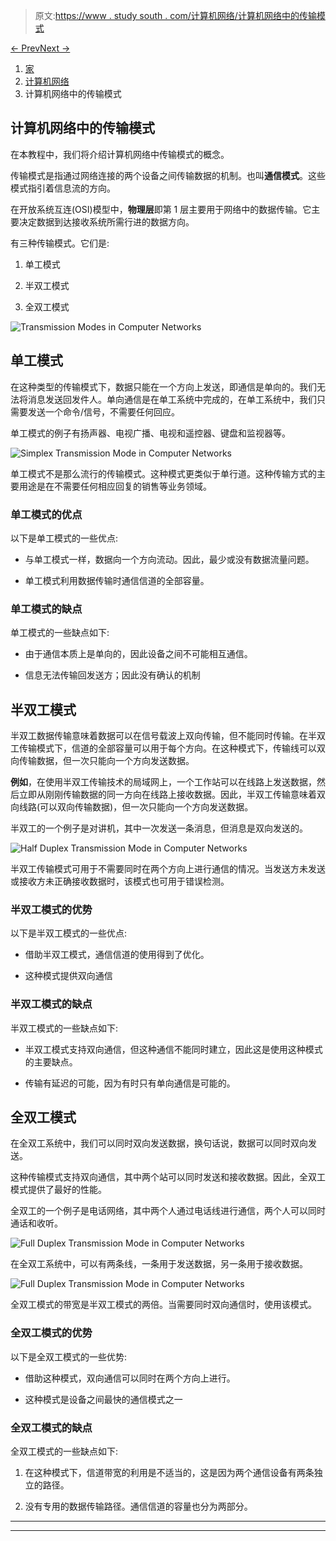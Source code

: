 > 原文:[https://www . study south . com/计算机网络/计算机网络中的传输模式](https://www.studytonight.com/computer-networks/transmission-modes-in-computer-networks)

[← Prev](/computer-networks/connection-oriented-and-connectionless-services "Connection Oriented and Connectionless")[Next →](/computer-networks/comparison-of-osi-and-tcpip-reference-model "OSI Vs TCP/IP")

<nav aria-label="breadcrumb">

1.  [家](/)
2.  [计算机网络](/computer-networks)
3.  计算机网络中的传输模式

</nav>

<article>

# 计算机网络中的传输模式

在本教程中，我们将介绍计算机网络中传输模式的概念。

传输模式是指通过网络连接的两个设备之间传输数据的机制。也叫**通信模式**。这些模式指引着信息流的方向。

在开放系统互连(OSI)模型中，**物理层**即第 1 层主要用于网络中的数据传输。它主要决定数据到达接收系统所需行进的数据方向。

有三种传输模式。它们是:

1.  单工模式

2.  半双工模式

3.  全双工模式

![Transmission Modes in Computer Networks](../Images/e034c120d535534f5655c963a7027a8c.png)

## 单工模式

在这种类型的传输模式下，数据只能在一个方向上发送，即通信是单向的。我们无法将消息发送回发件人。单向通信是在单工系统中完成的，在单工系统中，我们只需要发送一个命令/信号，不需要任何回应。

单工模式的例子有扬声器、电视广播、电视和遥控器、键盘和监视器等。

![Simplex Transmission Mode in Computer Networks](../Images/dbd4ac3975b1df11813134c50a10404d.png)

单工模式不是那么流行的传输模式。这种模式更类似于单行道。这种传输方式的主要用途是在不需要任何相应回复的销售等业务领域。

### 单工模式的优点

以下是单工模式的一些优点:

*   与单工模式一样，数据向一个方向流动。因此，最少或没有数据流量问题。

*   单工模式利用数据传输时通信信道的全部容量。

### 单工模式的缺点

单工模式的一些缺点如下:

*   由于通信本质上是单向的，因此设备之间不可能相互通信。

*   信息无法传输回发送方；因此没有确认的机制

## 半双工模式

半双工数据传输意味着数据可以在信号载波上双向传输，但不能同时传输。在半双工传输模式下，信道的全部容量可以用于每个方向。在这种模式下，传输线可以双向传输数据，但一次只能向一个方向发送数据。

**例如**，在使用半双工传输技术的局域网上，一个工作站可以在线路上发送数据，然后立即从刚刚传输数据的同一方向在线路上接收数据。因此，半双工传输意味着双向线路(可以双向传输数据)，但一次只能向一个方向发送数据。

半双工的一个例子是对讲机，其中一次发送一条消息，但消息是双向发送的。

![Half Duplex Transmission Mode in Computer Networks](../Images/6a69cb199235aeb22c9766cd20d729b2.png)

半双工传输模式可用于不需要同时在两个方向上进行通信的情况。当发送方未发送或接收方未正确接收数据时，该模式也可用于错误检测。

### 半双工模式的优势

以下是半双工模式的一些优点:

*   借助半双工模式，通信信道的使用得到了优化。

*   这种模式提供双向通信

### 半双工模式的缺点

半双工模式的一些缺点如下:

*   半双工模式支持双向通信，但这种通信不能同时建立，因此这是使用这种模式的主要缺点。

*   传输有延迟的可能，因为有时只有单向通信是可能的。

## 全双工模式

在全双工系统中，我们可以同时双向发送数据，换句话说，数据可以同时双向发送。

这种传输模式支持双向通信，其中两个站可以同时发送和接收数据。因此，全双工模式提供了最好的性能。

全双工的一个例子是电话网络，其中两个人通过电话线进行通信，两个人可以同时通话和收听。

![Full Duplex Transmission Mode in Computer Networks](../Images/f2c2daa0738e2891bcec3d98af0ad515.png)

在全双工系统中，可以有两条线，一条用于发送数据，另一条用于接收数据。

![Full Duplex Transmission Mode in Computer Networks](../Images/a027b7d1f34a4ee8198ffeec751a6640.png)

全双工模式的带宽是半双工模式的两倍。当需要同时双向通信时，使用该模式。

### 全双工模式的优势

以下是全双工模式的一些优势:

*   借助这种模式，双向通信可以同时在两个方向上进行。

*   这种模式是设备之间最快的通信模式之一

### 全双工模式的缺点

全双工模式的一些缺点如下:

1.  在这种模式下，信道带宽的利用是不适当的，这是因为两个通信设备有两条独立的路径。

2.  没有专用的数据传输路径。通信信道的容量也分为两部分。

</article>

* * *

* * *